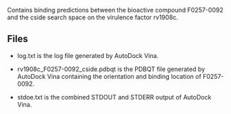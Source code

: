 Contains binding predictions between the bioactive compound F0257-0092 and the cside search space on the virulence factor rv1908c.

## Files

- log.txt is the log file generated by AutoDock Vina.

- rv1908c_F0257-0092_cside.pdbqt is the PDBQT file generated by AutoDock Vina containing the orientation and binding location of F0257-0092.

- stdoe.txt is the combined STDOUT and STDERR output of AutoDock Vina.

